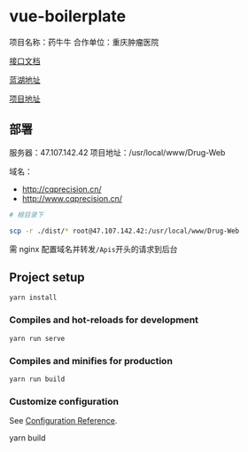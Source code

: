# vue-boilerplate

项目名称：药牛牛
合作单位：重庆肿瘤医院

[接口文档](https://www.showdoc.cc/712418420869106?page_id=4043773539371723)

[蓝湖地址](https://lanhuapp.com/web/#/item/project/board?pid=026b7169-0255-437f-a95b-53da02ddce7c)

[项目地址](http://123.207.231.244:3000/projects/cqch_ynn-website)

## 部署

服务器：47.107.142.42
项目地址：/usr/local/www/Drug-Web

域名：

- http://cqprecision.cn/
- http://www.cqprecision.cn/

```sh
# 根目录下

scp -r ./dist/* root@47.107.142.42:/usr/local/www/Drug-Web
```

需 nginx 配置域名并转发`/Apis`开头的请求到后台

## Project setup

```
yarn install
```

### Compiles and hot-reloads for development

```
yarn run serve
```

### Compiles and minifies for production

```
yarn run build
```

### Customize configuration

See [Configuration Reference](https://cli.vuejs.org/config/).

yarn build
